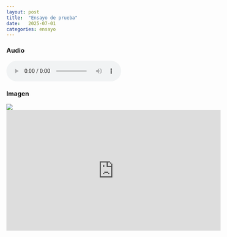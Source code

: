 ```yaml
---
layout: post
title:  "Ensayo de prueba"
date:   2025-07-01
categories: ensayo
---
```


### Audio
<audio controls>
  <source src="{{ site.baseurl }}/assets/sound.mp3" type="audio/mpeg">
  Your browser does not support the audio element.
</audio>

### Imagen
<img src="{{ site.baseurl }}/assets/image.jpg"/>

<iframe width="560" height="315" src="https://www.youtube.com/embed/nzTO9buao2g?si=5BW93EbNk6WK1c8_" title="YouTube video player" frameborder="0" allow="accelerometer; autoplay; clipboard-write; encrypted-media; gyroscope; picture-in-picture; web-share" referrerpolicy="strict-origin-when-cross-origin" allowfullscreen></iframe>